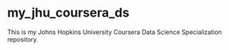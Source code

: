 # my_jhu_coursera_ds
This is my Johns Hopkins University Coursera Data Science Specialization repository.

